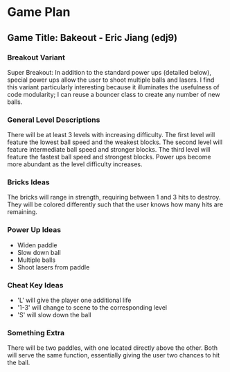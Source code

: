 # Game Plan
## Game Title: Bakeout - Eric Jiang (edj9)


### Breakout Variant
Super Breakout: In addition to the standard power ups (detailed below), special power ups allow the user to shoot multiple balls and lasers. I find this variant particularly interesting because it illuminates the usefulness of code modularity; I can reuse a bouncer class to create any number of new balls. 

### General Level Descriptions
There will be at least 3 levels with increasing difficulty. The first level will feature the lowest ball speed and the weakest blocks. The second level will feature intermediate ball speed and stronger blocks. The third level will feature the fastest ball speed and strongest blocks. Power ups become more abundant as the level difficulty increases.

### Bricks Ideas
The bricks will range in strength, requiring between 1 and 3 hits to destroy. They will be colored differently such that the user knows how many hits are remaining.

### Power Up Ideas
* Widen paddle
* Slow down ball
* Multiple balls
* Shoot lasers from paddle

### Cheat Key Ideas
* 'L' will give the player one additional life
* '1-3' will change to scene to the corresponding level
* 'S' will slow down the ball

### Something Extra
There will be two paddles, with one located directly above the other. Both will serve the same function, essentially giving the user two chances to hit the ball.
